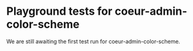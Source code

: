 # Playground tests for coeur-admin-color-scheme
We are still awaiting the first test run for coeur-admin-color-scheme.
